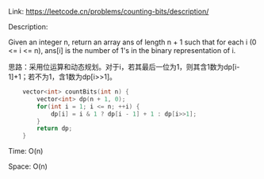 Link: https://leetcode.cn/problems/counting-bits/description/

Description:

Given an integer n, return an array ans of length n + 1 such that for each i (0 <= i <= n), ans[i] is the number of 1's in the binary representation of i.

思路：采用位运算和动态规划。对于i，若其最后一位为1，则其含1数为dp[i-1]+1；若不为1，含1数为dp[i>>1]。

```c++
    vector<int> countBits(int n) {
        vector<int> dp(n + 1, 0);
        for(int i = 1; i <= n; ++i) {
            dp[i] = i & 1 ? dp[i - 1] + 1 : dp[i>>1];
        }
        return dp;
    }
```

Time: O(n)

Space: O(n)
